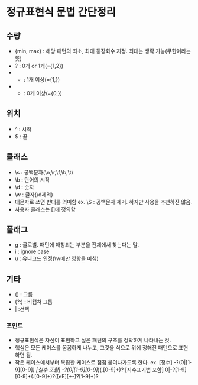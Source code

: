 # 정규표현식 문법 간단정리
## 수량
* {min, max} : 해당 패턴의 최소, 최대 등장회수 지정. 최대는 생략 가능(무한이라는 뜻)
* ? : 0개 or 1개(={1,2})
* + : 1개 이상(={1,})
* * : 0개 이상(={0,})

## 위치
* ^ : 시작
* $ : 끝

## 클래스
* \s : 공백문자(\n,\r,\f,\b,\t)
* \b : 단어의 시작
* \d : 숫자
* \w : 글자(\d제외)
* 대문자로 쓰면 반대를 의미함 ex. \S : 공백문자 제거. 하지만 사용을 추천하진 않음.
* 사용자 클래스는 []에 정의함

## 플래그
* g : 글로벌. 패턴에 매칭되는 부분을 전체에서 찾는다는 말.
* i : ignore case
* u : 유니코드 인정(\w에만 영향을 미침)

## 기타
* () : 그룹
* (?:) : 비캡쳐 그룹
* | :선택

### 포인트
* 정규표현식은 자신이 표현하고 싶은 패턴의 구조를 정확하게 나타내는 것.
* 핵심은 모든 케이스를 꼼꼼하게 나누고, 그것을 식으로 위에 정해진 패턴으로 표현하면 됨.
* 작은 케이스에서부터 복잡한 케이스로 점점 붙여나가도록 한다.
  ex. [정수] -?(0|[1-9][0-9]*)
      [실수 포함] -?(0|[1-9][0-9]*)(\.[0-9]+)?
      [지수표기법 포함] 0|-?[1-9][0-9]*(\.[0-9]+)?([eE][+-]?[1-9]+)?
